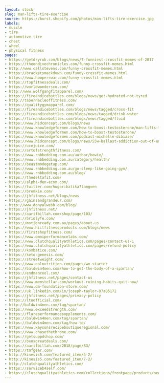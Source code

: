 ```yaml
---
layout: stock
slug: man-lifts-tire-exercise
source: https://burst.shopify.com/photos/man-lifts-tire-exercise.jpg
labels:
- muscle
- tire
- automotive tire
- chest
- wheel
- physical fitness
pages:
- https://getdryrub.com/blogs/news/7-funniest-crossfit-memes-of-2017
- https://theendivechronicles.com/funny-crossfit-memes.html
- http://www.callstevens.com/funny-crossfit-memes.html
- https://bracketsmackdown.com/funny-crossfit-memes.html
- https://www.hooperswar.com/funny-crossfit-memes.html
- https://topfitnessdeals.com/
- https://worldwondersco.com/
- http://www.wolfgangfitapparel.com/
- https://fireandicebottles.com/blogs/news/get-hydrated-not-tyred
- http://tabernacleoffitness.com/
- https://qualitygymapparel.com/
- https://fireandicebottles.com/blogs/news/tagged/cross-fit
- https://fireandicebottles.com/blogs/news/tagged/drink-water
- https://fireandicebottles.com/blogs/news/tagged/fluid
- https://www.hidconcept.com/blogs/news
- https://www.knowledgeformen.com/how-to-boost-testosterone/man-lifts-tire-exercise_4460x4460/
- https://www.knowledgeformen.com/how-to-boost-testosterone/
- https://www.knowledgeformen.com/podcast-michelle-dibiase/
- https://www.hidconcept.com/blogs/news/55w-ballast-addiction-out-of-unnecessary-power
- https://ucejuice.com/
- https://artofstrengthfitness.com/
- https://www.rnbbedding.com.au/author/bowie/
- https://www.rnbbedding.com.au/category/health/
- https://beastmodegetup.com/
- https://www.rnbbedding.com.au/go-sleep-like-going-gym/
- https://www.rnbbedding.com.au/blog/
- https://thedeltafit.com/
- https://alpha-den-ecom.com/
- https://twitter.com/hugoribatika?lang=en
- https://bremkie.com/
- https://jhfitness.net/blogs/news
- https://gainsandgrandeur.com/
- http://www.donyalwebb.com/blog/
- https://jhfitness.net/
- https://aarifbillah.com/shop/page/103/
- https://briolyfe.com/
- https://motionready.com.au/pages/about-us
- https://www.hiitfitnessproducts.com/blogs/news
- https://firstshopfitness.com/
- https://www.omniperformancelabs.com/
- https://www.clutchqualityathletics.com/pages/contact-us-1
- https://www.clutchqualityathletics.com/pages/refund-policy
- https://kombatice.com/
- https://keto-genesis.com/
- https://streetweight.com/
- https://www.eolnutrition.com/pages/wm-starter
- https://baldwin4men.com/how-to-get-the-body-of-a-spartan/
- https://endmancool.com/
- https://jhfitness.net/pages/contact-us
- https://www.menstellar.com/workout-ruining-habits-quit-now/
- https://www.dm-foundation-store.com/
- https://uk.linkedin.com/in/joseph-taylor-07a05172
- https://jhfitness.net/pages/privacy-policy
- https://ltnofficial.com/
- http://baldwin4men.com/tag/spartan/
- https://www.exceedstrength.com/
- https://flareperformancesupplements.com/
- https://baldwin4men.com/tag/spartan/
- https://baldwin4men.com/tag/how-to/
- https://www.kaysonsrecipeboutiqueregional.com/
- https://www.chasethethrone.com/
- https://getsuppdshop.com/
- https://bensgreatdeals.com/
- https://aarifbillah.com/2018/page/83/
- https://tmfgear.com/
- http://kinesis5.com/featured_item/4-2/
- http://kinesis5.com/featured_item/7-2/
- http://clutchqualityathletics.com/
- https://serviceb4self.com/
- https://clutchqualityathletics.com/collections/frontpage/products/new-2017-causal-sticker-shoes-stick-on-soles-sticky-pads-for-feet-beach-sock-waterproof-hypoallergenic-adhesive-pad-for-feet
---
```

